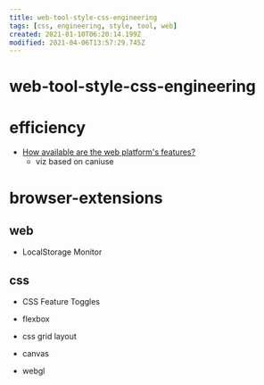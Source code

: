 ```yaml
---
title: web-tool-style-css-engineering
tags: [css, engineering, style, tool, web]
created: 2021-01-10T06:20:14.199Z
modified: 2021-04-06T13:57:29.745Z
---
```


# web-tool-style-css-engineering

# efficiency

- [How available are the web platform's features?](https://paulirish.github.io/web-feature-availability/)
  - viz based on caniuse

# browser-extensions

## web

- LocalStorage Monitor

## css

- CSS Feature Toggles

- flexbox

- css grid layout

- canvas

- webgl
